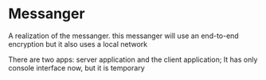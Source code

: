 # Messanger
A realization of the messanger.
this messanger will use an end-to-end encryption but it also uses a local network 

There are two apps: server application and the client application;
It has only console interface now, but it is temporary

